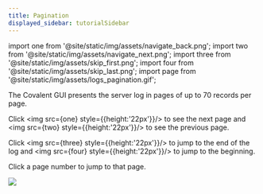 ```yaml
---
title: Pagination
displayed_sidebar: tutorialSidebar
---
```

import one from '@site/static/img/assets/navigate_back.png';
import two from '@site/static/img/assets/navigate_next.png';
import three from '@site/static/img/assets/skip_first.png';
import four from '@site/static/img/assets/skip_last.png';
import page from '@site/static/img/assets/logs_pagination.gif';


The Covalent GUI presents the server log in pages of up to 70 records per page.

Click <img src={one} style={{height:'22px'}}/> to see the next page and <img src={two} style={{height:'22px'}}/> to see the previous page.

Click <img src={three} style={{height:'22px'}}/> to jump to the end of the log and <img src={four} style={{height:'22px'}}/> to jump to the beginning.

Click a page number to jump to that page.

<img src={page}/>